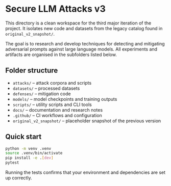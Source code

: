 # Secure LLM Attacks v3

This directory is a clean workspace for the third major iteration of the project. It isolates new code and datasets from the legacy catalog found in `original_v2_snapshot/`.

The goal is to research and develop techniques for detecting and mitigating adversarial prompts against large language models. All experiments and artifacts are organised in the subfolders listed below.

## Folder structure

- `attacks/` – attack corpora and scripts
- `datasets/` – processed datasets
- `defenses/` – mitigation code
- `models/` – model checkpoints and training outputs
- `scripts/` – utility scripts and CLI tools
- `docs/` – documentation and research notes
- `.github/` – CI workflows and configuration
- `original_v2_snapshot/` – placeholder snapshot of the previous version

## Quick start

```bash
python -m venv .venv
source .venv/bin/activate
pip install -e .[dev]
pytest
```

Running the tests confirms that your environment and dependencies are set up correctly.
